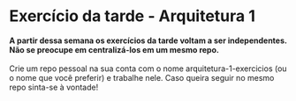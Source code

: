 # Exercício da tarde - Arquitetura 1

<strong>A partir dessa semana os exercícios da tarde voltam a ser independentes. Não se preocupe em centralizá-los em um mesmo repo.</strong>
<br><br>
Crie um repo pessoal na sua conta com o nome arquitetura-1-exercicios (ou o nome que você preferir) e trabalhe nele. Caso queira seguir no mesmo repo sinta-se à vontade!
